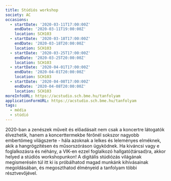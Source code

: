 ```yaml
---
title: Stúdiós workshop
society: AC
occasions:
  - startDate: '2020-03-11T17:00:00Z'
    endDate: '2020-03-11T19:00:00Z'
    location: SCH103
  - startDate: '2020-03-18T17:00:00Z'
    endDate: '2020-03-18T20:00:00Z'
    location: SCH103
  - startDate: '2020-03-25T17:00:00Z'
    endDate: '2020-03-25T20:00:00Z'
    location: SCH103
  - startDate: '2020-04-01T17:00:00Z'
    endDate: '2020-04-01T20:00:00Z'
    location: SCH103
  - startDate: '2020-04-08T17:00:00Z'
    endDate: '2020-04-08T20:00:00Z'
    location: SCH103
moreInfoURL: https://acstudio.sch.bme.hu/tanfolyam
applicationFormURL: https://acstudio.sch.bme.hu/tanfolyam
tags:
  - média
  - stúdió
---
```


2020-ban a zenészek műveit és előadásait nem csak a koncertre látogatók élvezhetik, hanem a koncerttermekbe férőnél sokszor nagyobb embertömeg világszerte - hála azoknak a lelkes és leleményes elméknek, akik a hangrögzítésen és műsorszóráson ügyködnek. Ha kiváncsi vagy e foglalkozásra és néhány, a VIK-en ezzel foglalkozó hallgató(társad)ra, akkor helyed a stúdiós workshopunkon! A digitális stúdiózás világának megismerésén túl itt ki is próbálhatod magad munkánk kihívásainak megoldásában, és megoszthatod élményeid a tanfolyam többi résztvevőjével.
